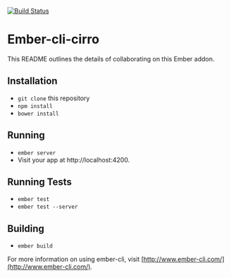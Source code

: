 [![Build Status](https://travis-ci.org/cirroweb/ember-cli-cirro.svg)](https://travis-ci.org/cirroweb/ember-cli-cirro)

# Ember-cli-cirro

This README outlines the details of collaborating on this Ember addon.

## Installation

* `git clone` this repository
* `npm install`
* `bower install`

## Running

* `ember server`
* Visit your app at http://localhost:4200.

## Running Tests

* `ember test`
* `ember test --server`

## Building

* `ember build`

For more information on using ember-cli, visit [http://www.ember-cli.com/](http://www.ember-cli.com/).
